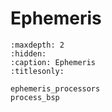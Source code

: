 # Ephemeris

```{toctree}
:maxdepth: 2
:hidden:
:caption: Ephemeris
:titlesonly:

ephemeris_processors
process_bsp
```
